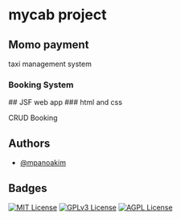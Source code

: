 # mycab project
## Momo payment
taxi management system
<h3>Booking System</h3>
## JSF web app 
### html and css
<p> CRUD Booking </p>



## Authors

- [@mpanoakim](https://www.github.com/mpano)
## Badges

[![MIT License](https://img.shields.io/badge/License-MIT-green.svg)](https://choosealicense.com/licenses/mit/)
[![GPLv3 License](https://img.shields.io/badge/License-GPL%20v3-yellow.svg)](https://opensource.org/licenses/)
[![AGPL License](https://img.shields.io/badge/license-AGPL-blue.svg)](http://www.gnu.org/licenses/agpl-3.0)

